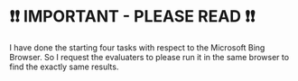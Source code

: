 # ❗❗ IMPORTANT - PLEASE READ ❗❗

I have done the starting four tasks with respect to the Microsoft Bing Browser. So I request the evaluaters to please run it in the same browser to find the exactly same results.
